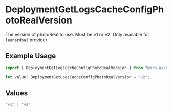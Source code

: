 # DeploymentGetLogsCacheConfigPhotoRealVersion

The version of photoReal to use. Must be v1 or v2. Only available for `leonardoai` provider

## Example Usage

```typescript
import { DeploymentGetLogsCacheConfigPhotoRealVersion } from "@orq-ai/node/models/operations";

let value: DeploymentGetLogsCacheConfigPhotoRealVersion = "v2";
```

## Values

```typescript
"v1" | "v2"
```